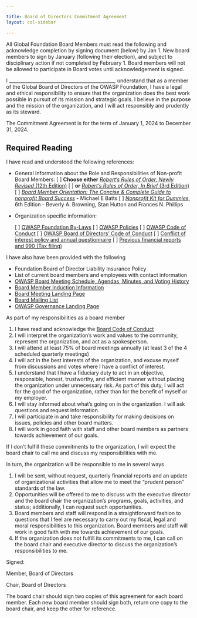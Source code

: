 ```yaml
---

title: Board of Directors Commitment Agreement
layout: col-sidebar

---
```


All Global Foundation Board Members must read the following and acknowledge completion by signing document (below) by Jan 1. New board members to sign by January (following their election), and subject to disciplinary action if not completed by February 1. Board members will not be allowed to participate in Board votes until acknowledgement is signed.

I _____________________________________________, understand that as a member of the Global Board of Directors of the OWASP Foundation, I have a legal and ethical responsibility to ensure that the organization does the best work possible in pursuit of its mission and strategic goals. I believe in the purpose and the mission of the organization, and I will act responsibly and prudently as its steward.

The Commitment Agreement is for the term of January 1, 2024 to December 31, 2024.

## Required Reading

I have read and understood the following references:

- General Information about the Role and Responsibilities of Non-profit Board Members:
   [ ] **Choose either** [*Robert’s Rules of Order, Newly Revised* (12th Edition)](https://a.co/d/azFXSaE)
   [ ] **or** [*Robert’s Rules of Order, In Brief* (3rd Edition)](https://a.co/d/4ABYfe7)
   [ ] [*Board Member Orientation: The Concise & Complete Guide to nonprofit Board Success*](https://a.co/d/dhHkNFX) - Michael E Batts
   [ ] [*Nonprofit Kit for Dummies*](https://a.co/d/9kWAAyX), 6th Edition - Beverly A. Browning, Stan Hutton and Frances N. Phillips

- Organization specific information:

   [ ] [OWASP Foundation By-Laws](https://owasp.org/www-policy/legal/bylaws)
   [ ] [OWASP Policies](https://owasp.org/www-policy/)
   [ ] [OWASP Code of Conduct](https://owasp.org/www-policy/operational/code-of-conduct)
   [ ] [OWASP Board of Directors’ Code of Conduct](https://owasp.org/www-policy/operational/board-code-of-conduct)
   [ ] [Conflict of interest policy and annual questionnaire](https://owasp.org/www-policy/operational/conflict-of-interest)
   [ ] [Previous financial reports and 990 (Tax filing)](https://owasp.org/finance/)

I have also have been provided with the following

- Foundation Board of Director Liability Insurance Policy
- List of current board members and employees with contact information
- [OWASP Board Meeting Schedule, Agendas, Minutes, and Voting History](https://owasp.org/www-board/)
- [Board Member Induction Information](https://owasp.org/www-board/#div-induction)
- [Board Meeting Landing Page](/www-board)
- [Board Mailing List](https://groups.google.com/a/owasp.org/g/global-board)
- [OWASP Governance Landing Page](/governance)

As part of my responsibilities as a board member

1.  I have read and acknowledge the [Board Code of Conduct](/www-policy/operational/board-code-of-conduct)
2.  I will interpret the organization’s work and values to the community, represent the organization, and act as a spokesperson.
3. I will attend at least 75% of board meetings annually (at least 3 of the 4 scheduled quarterly meetings)
4. I will act in the best interests of the organization, and excuse myself from discussions and votes where I have a conflict of interest.
5. I understand that I have a fiduciary duty to act in an objective, responsible, honest, trustworthy, and efficient manner without placing the organization under unnecessary risk. As part of this duty, I will act for the good of the organization, rather than for the benefit of myself or my employer.
6. I will stay informed about what’s going on in the organization. I will ask questions and request information.
7. I will participate in and take responsibility for making decisions on issues, policies and other board matters.
8. I will work in good faith with staff and other board members as partners towards achievement of our goals.

If I don’t fulfill these commitments to the organization, I will expect the board chair to call me and discuss my responsibilities with me.

In turn, the organization will be responsible to me in several ways

1. I will be sent, without request, quarterly financial reports and an update of organizational activities that allow me to meet the “prudent person” standards of the law.
2. Opportunities will be offered to me to discuss with the executive director and the board chair the organization’s programs, goals, activities, and status; additionally, I can request such opportunities.
3.  Board members and staff will respond in a straightforward fashion to questions that I feel are necessary to carry out my fiscal, legal and moral responsibilities to this organization. Board members and staff will work in good faith with me towards achievement of our goals.
4. If the organization does not fulfill its commitments to me, I can call on the board chair and executive director to discuss the organization’s responsibilities to me.

Signed:


Member, Board of Directors

Chair, Board of Directors

The board chair should sign two copies of this agreement for each board member. Each new board member should sign both, return one copy to the board chair, and keep the other for reference.
